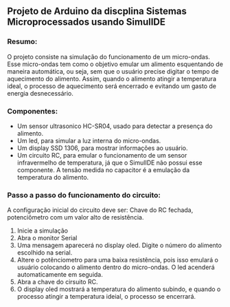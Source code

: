 ## Projeto de Arduino da discplina Sistemas Microprocessados usando SimulIDE

### Resumo: 
O projeto consiste na simulação do funcionamento de um micro-ondas. Esse micro-ondas tem como o objetivo emular um alimento esquentando de maneira automática, ou seja, sem que o usuário  precise digitar o tempo de aquecimento do alimento. Assim, quando o alimento atingir a temperatura ideal, o processo de aquecimento será encerrado e evitando um gasto de energia desnecessário.

### Componentes:
* Um sensor ultrasonico HC-SR04, usado para detectar a presença do alimento.
* Um led, para simular a luz interna do micro-ondas.
* Um display SSD 1306, para mostrar informações ao usuário.
* Um circuito RC, para emular o funcionamento de um sensor infravermelho de temperatura, já que o SimulIDE não possui esse componente. A tensão medida no capacitor é a emulação da temperatura do alimento.

### Passo a passo do funcionamento do circuito:
A configuração inicial do circuito deve ser: Chave do RC fechada, potenciômetro com um valor alto de resistência.
1. Inicie a simulação
2. Abra o monitor Serial
3. Uma mensagem aparecerá no display oled. Digite o número do alimento escolhido na serial.
5. Altere o potênciometro para uma baixa resistência, pois isso emulará o usuário colocando o alimento dentro do micro-ondas. O led acenderá automaticamente em seguida.
7. Abra a chave do cirsuito RC.
8. O display oled mostrará a temperatura do alimento subindo, e quando o processo atingir a temperatura ideial, o processo se encerrará.
  
